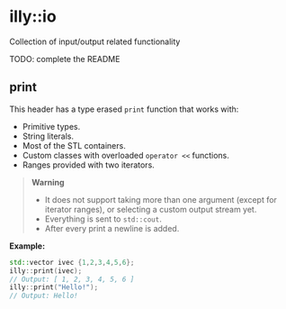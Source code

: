 # illy::io

Collection of input/output related functionality

TODO: complete the README

## print

This header has a type erased `print` function that works with:
- Primitive types.
- String literals.
- Most of the STL containers.
- Custom classes with overloaded `operator <<` functions.
- Ranges provided with two iterators.

> **Warning**
> - It does not support taking more than one argument (except for iterator ranges), or selecting a custom output stream yet. 
> - Everything is sent to `std::cout`. 
> - After every print a newline is added.

**Example:**
```cpp
std::vector ivec {1,2,3,4,5,6};
illy::print(ivec);
// Output: [ 1, 2, 3, 4, 5, 6 ]
illy::print("Hello!");
// Output: Hello!